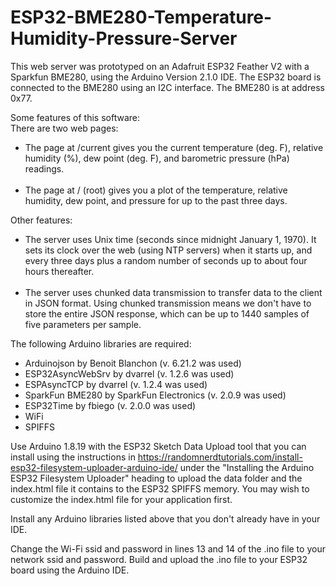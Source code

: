 # ESP32-BME280-Temperature-Humidity-Pressure-Server
This web server was prototyped on an Adafruit ESP32 Feather V2 with a Sparkfun BME280, using the Arduino Version 2.1.0 IDE.  The ESP32 board is connected to the BME280 using an I2C interface.  The BME280 is at address 0x77.

Some features of this software:<br>
There are two web pages:<br>
* The page at <ip address>/current gives you the current temperature (deg. F), relative humidity (%), dew point (deg. F), and barometric pressure (hPa) readings.<br><br>
* The page at <ip address>/ (root) gives you a plot of the temperature, relative humidity, dew point, and pressure for up to the past three days.<br><p>

Other features:<br>
* The server uses Unix time (seconds since midnight January 1, 1970).  It sets its clock over the web (using NTP servers) when it starts up, and every three days plus a random number of seconds up to about four hours thereafter.<br><br>
* The server uses chunked data transmission to transfer data to the client in JSON format.  Using chunked transmission means we don't have to store the entire JSON response, which can be up to 1440 samples of five parameters per sample.<br><p>

The following Arduino libraries are required:<br>
* Arduinojson by Benoit Blanchon (v. 6.21.2 was used)<br>
* ESP32AsyncWebSrv by dvarrel (v. 1.2.6 was used)<br>
* ESPAsyncTCP by dvarrel (v. 1.2.4 was used)<br>
* SparkFun BME280 by SparkFun Electronics (v. 2.0.9 was used)<br>
* ESP32Time by fbiego (v. 2.0.0 was used)<br>
* WiFi<br>
* SPIFFS<p>

Use Arduino 1.8.19 with the ESP32 Sketch Data Upload tool that you can install using the instructions in https://randomnerdtutorials.com/install-esp32-filesystem-uploader-arduino-ide/ under the "Installing the Arduino ESP32 Filesystem Uploader" heading to upload the data folder and the index.html file it contains to the ESP32 SPIFFS memory.  You may wish to customize the index.html file for your application first.<p>
Install any Arduino libraries listed above that you don't already have in your IDE.<p>
Change the Wi-Fi ssid and password in lines 13 and 14 of the .ino file to your network ssid and password.  Build and upload the .ino file to your ESP32 board using the Arduino IDE.
